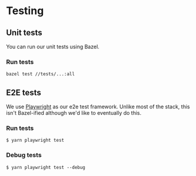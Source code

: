 # Testing

## Unit tests

You can run our unit tests using Bazel.

### Run tests

```sh
bazel test //tests/...:all
```

## E2E tests

We use [Playwright](https://playwright.dev/) as our e2e test framework. Unlike most of the stack, this isn't Bazel-ified although we'd like to eventually do this.

### Run tests

```shell
$ yarn playwright test
```

### Debug tests

```shell
$ yarn playwright test --debug
```

